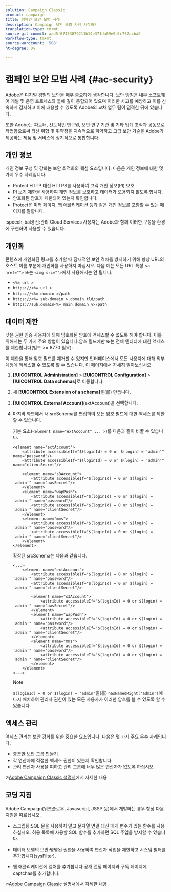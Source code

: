 ```yaml
---
solution: Campaign Classic
product: campaign
title: 캠페인 보안 모범 사례
description: Campaign 보안 모범 사례 시작하기
translation-type: tm+mt
source-git-commit: aad5f67453079211b14e371da09e9dfc757acba9
workflow-type: tm+mt
source-wordcount: '508'
ht-degree: 0%

---
```


# 캠페인 보안 모범 사례 {#ac-security}

Adobe은 디지털 경험의 보안을 매우 중요하게 생각합니다. 보안 방침은 내부 소프트웨어 개발 및 운영 프로세스와 툴에 깊이 통합되어 있으며 이러한 사고를 예방하고 이를 신속하게 감지하고 이에 대응할 수 있도록 Adobe의 교차 업무 팀이 엄격한 뒤에 있습니다.

또한 Adobe는 파트너, 선도적인 연구원, 보안 연구 기관 및 기타 업계 조직과 공동으로 작업함으로써 최신 위협 및 취약점을 지속적으로 파악하고 고급 보안 기술을 Adobe가 제공하는 제품 및 서비스에 정기적으로 통합합니다.

## 개인 정보

개인 정보 구성 및 강화는 보안 최적화의 핵심 요소입니다. 다음은 개인 정보에 대한 몇 가지 우수 사례입니다.

* Protect HTTP 대신 HTTPS를 사용하여 고객 개인 정보(PI) 보호
* [PI 보기 제한](../dev/restrict-pi-view.md)을 사용하여 개인 정보를 보호하고 데이터가 오용되지 않도록 합니다.
* 암호화된 암호가 제한되어 있는지 확인합니다.
* Protect은 미러 페이지, 웹 애플리케이션 등과 같은 개인 정보를 포함할 수 있는 페이지를 말합니다.

:speech_bal풍선:관리 Cloud Services 사용자는 Adobe과 함께 이러한 구성을 환경에 구현하여 사용할 수 있습니다.

## 개인화

콘텐츠에 개인화된 링크를 추가할 때 잠재적인 보안 격차를 방지하기 위해 항상 URL의 호스트 이름 부분에 개인화를 사용하지 마십시오. 다음 예는 모든 URL 특성 &lt;`a href="">` 또는 `<img src="">`에서 사용해서는 안 됩니다.

* `<%= url >`
* `https://<%= url >`
* `https://<%= domain >/path`
* `https://<%= sub-domain >.domain.tld/path`
* `https://sub.domain<%= main domain %>/path`

## 데이터 제한

낮은 권한 인증 사용자에 의해 암호화된 암호에 액세스할 수 없도록 해야 합니다. 이를 위해서는 두 가지 주요 방법이 있습니다.암호 필드에만 또는 전체 엔티티에 대한 액세스를 제한합니다(빌드 >= 8770 필요).

이 제한을 통해 암호 필드를 제거할 수 있지만 인터페이스에서 모든 사용자에 대해 외부 계정에 액세스할 수 있도록 할 수 있습니다. [이 페이지](../dev/restrict-pi-view.md)에서 자세히 알아보십시오.

1. **[!UICONTROL Administration]** > **[!UICONTROL Configuration]** > **[!UICONTROL Data schemas]**&#x200B;로 이동합니다.

1. 새 **[!UICONTROL Extension of a schema]**&#x200B;을(를) 만듭니다.

1. **[!UICONTROL External Account]**(extAccount)을 선택합니다.

1. 마지막 화면에서 새 srcSchema를 편집하여 모든 암호 필드에 대한 액세스를 제한할 수 있습니다.

   기본 요소(`<element name="extAccount" ... >`)를 다음과 같이 바꿀 수 있습니다.

   ```
   <element name="extAccount">
       <attribute accessibleIf="$(loginId) = 0 or $(login) = 'admin'" name="password"/>
       <attribute accessibleIf="$(loginId) = 0 or $(login) = 'admin'" name="clientSecret"/>
   
       <element name="s3Account">
           <attribute accessibleIf="$(loginId) = 0 or $(login) = 'admin'" name="awsSecret"/>
       </element>
       <element name="wapPush">
           <attribute accessibleIf="$(loginId) = 0 or $(login) = 'admin'" name="password"/>
           <attribute accessibleIf="$(loginId) = 0 or $(login) = 'admin'" name="clientSecret"/>
       </element>
       <element name="mms">
           <attribute accessibleIf="$(loginId) = 0 or $(login) = 'admin'" name="password"/>
           <attribute accessibleIf="$(loginId) = 0 or $(login) = 'admin'" name="clientSecret"/>
       </element>
   </element>
   ```

   확장된 srcSchema는 다음과 같습니다.

   ```
   <...>
       <element name="extAccount">
           <attribute accessibleIf="$(loginId) = 0 or $(login) = 'admin'" name="password"/>
           <attribute accessibleIf="$(loginId) = 0 or $(login) = 'admin'" name="clientSecret"/>
   
           <element name="s3Account">
               <attribute accessibleIf="$(loginId) = 0 or $(login) = 'admin'" name="awsSecret"/>
           </element>
           <element name="wapPush">
               <attribute accessibleIf="$(loginId) = 0 or $(login) = 'admin'" name="password"/>
               <attribute accessibleIf="$(loginId) = 0 or $(login) = 'admin'" name="clientSecret"/>
           </element>
           <element name="mms">
               <attribute accessibleIf="$(loginId) = 0 or $(login) = 'admin'" name="password"/>
               <attribute accessibleIf="$(loginId) = 0 or $(login) = 'admin'" name="clientSecret"/>
           </element>
       </element>
   <...> 
   ```

   >[!NOTE]
   >
   >`$(loginId) = 0 or $(login) = 'admin'`을(를) `hasNamedRight('admin')`에 다시 배치하여 관리자 권한이 있는 모든 사용자가 이러한 암호를 볼 수 있도록 할 수 있습니다.


## 액세스 관리

액세스 관리는 보안 강화를 위한 중요한 요소입니다. 다음은 몇 가지 주요 우수 사례입니다.

* 충분한 보안 그룹 만들기
* 각 연산자에 적절한 액세스 권한이 있는지 확인합니다.
* 관리 연산자 사용을 피하고 관리 그룹에 너무 많은 연산자가 없도록 하십시오.

:arrow_upper_right:[Adobe Campaign Classic 설명서](https://experienceleague.adobe.com/docs/campaign-classic/using/installing-campaign-classic/security-privacy/access-management.html?lang=en#webapp-operator)에서 자세한 내용

## 코딩 지침

Adobe Campaign(워크플로우, Javascript, JSSP 등)에서 개발하는 경우 항상 다음 지침을 따르십시오.

* 스크립팅:SQL 문을 사용하지 말고 문자열 연결 대신 매개 변수가 있는 함수를 사용하십시오. 허용 목록에 사용할 SQL 함수를 추가하면 SQL 주입을 방지할 수 있습니다.

* 데이터 모델의 보안:명명된 권한을 사용하여 연산자 작업을 제한하고 시스템 필터를 추가합니다(sysFilter).

* 웹 애플리케이션에 캡처를 추가합니다.공개 랜딩 페이지와 구독 페이지에 captchas를 추가합니다.

:arrow_upper_right:[Adobe Campaign Classic 설명서](https://experienceleague.adobe.com/docs/campaign-classic/using/installing-campaign-classic/security-privacy/scripting-coding-guidelines.html?lang=en#installing-campaign-classic)에서 자세한 내용
